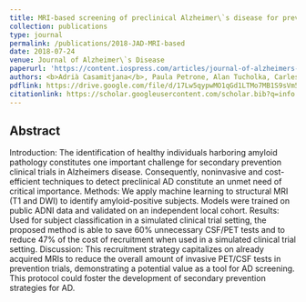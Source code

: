 ```yaml
---
title: MRI-based screening of preclinical Alzheimer\`s disease for prevention clinical trials
collection: publications
type: journal
permalink: /publications/2018-JAD-MRI-based
date: 2018-07-24
venue: Journal of Alzheimer\`s Disease
paperurl: 'https://content.iospress.com/articles/journal-of-alzheimers-disease/jad180299 '
authors: <b>Adrià Casamitjana</b>, Paula Petrone, Alan Tucholka, Carles Falcón, Stavros Skouras, José Luis Molinuevo, Verónica Vilapalana, Juan Domingo Gispert and for the Alzheimer\`s Disease Neuroimaging Initiative
pdflink: https://drive.google.com/file/d/17Lw5qypwMO1qGd1LTMo7MB1S9sVm5q9C/view?usp=sharing
citationlink: https://scholar.googleusercontent.com/scholar.bib?q=info:7wIhc59asBoJ:scholar.google.com/&output=citation&scisdr=CgXQVhIyEO27_Jzb31A:AAGBfm0AAAAAXUfex1BJ5hPHoPKM9Ba8CKsgX3BcYz8E&scisig=AAGBfm0AAAAAXUfex3diXl2u3Kl5aBKWBgLmSfH7QIjB&scisf=4&ct=citation&cd=-1&hl=ca&scfhb=1
---
```


## Abstract
Introduction: The identification of healthy individuals harboring amyloid pathology constitutes one important challenge for secondary prevention clinical trials in Alzheimers disease. Consequently, noninvasive and cost-efficient techniques to detect preclinical AD constitute an unmet need of critical importance. 
Methods: We apply machine learning to structural MRI (T1 and DWI) to identify amyloid-positive subjects. Models were trained on public ADNI data and validated on an independent local cohort. 
Results: Used for subject classification in a simulated clinical trial setting, the proposed method is able to save 60% unnecessary CSF/PET tests and to reduce 47% of the cost of recruitment when used in a simulated clinical trial setting.
Discussion: This recruitment strategy capitalizes on already acquired MRIs to reduce the overall amount of invasive PET/CSF tests in prevention trials, demonstrating a potential value as a tool for AD screening. This protocol could foster the development of secondary prevention strategies for AD.

